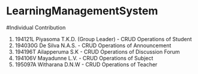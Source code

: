 # LearningManagementSystem
#Individual Contribution
1. 194121L  Piyasoma T.K.D. (Group Leader) - CRUD Operations of Student
2. 194030G  De Silva N.A.S. - CRUD Operations of Announcement
3. 194196T  Ailapperuma S.K - CRUD Operations of Discussion Forum
4. 194106V  Mayadunne L.V.  - CRUD Operations of Subject
5. 195097A  Witharana D.N.W - CRUD Operations of Teacher




 
